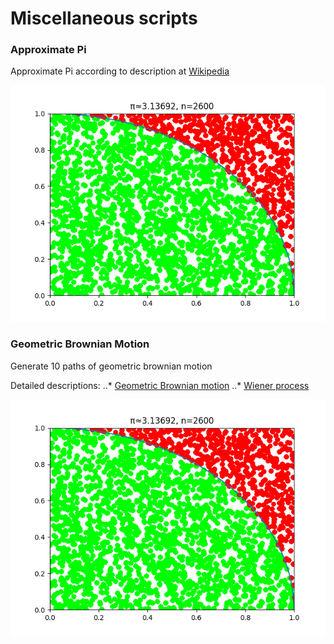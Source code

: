 # Miscellaneous scripts

### Approximate Pi

Approximate Pi according to description at [Wikipedia](https://en.wikipedia.org/wiki/Monte_Carlo_method)

![Pi Approximation][logo]

[logo]: https://github.com/feliano/misc/blob/master/approx_pi.png "Approximation of Pi"

### Geometric Brownian Motion

Generate 10 paths of geometric brownian motion

Detailed descriptions:
..* [Geometric Brownian motion](https://en.wikipedia.org/wiki/Geometric_Brownian_motion)
..* [Wiener process](https://en.wikipedia.org/wiki/Wiener_process)

![gbm][logo]

[logo]: https://github.com/feliano/misc/blob/master/gbm.png "gbm"
